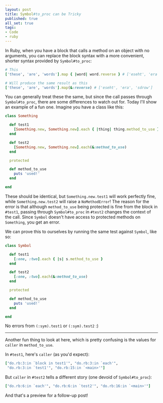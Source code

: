 ```yaml
---
layout: post
title: Symbol#to_proc can be Tricky
published: true
all_set: true
tags:
- Code
- ruby
---
```


In Ruby, when you have a block that calls a method on an object with no
arguments, you can replace the block syntax with a more convenient, shorter
syntax provided by `Symbol#to_proc`:

``` ruby
# This
['these', 'are', 'words'].map { |word| word.reverse } # ['eseht', 'era', 'sdrow']

# Will produce the same result as this
['these', 'are', 'words'].map(&:reverse) # ['eseht', 'era', 'sdrow']
```

You can generally treat these the same, but since the call passes through
`Symbol#to_proc`, there are some differences to watch out for.  Today I'll show
an example of a fun one.  Imagine you have a class like this:

``` ruby
class Something

  def test1
    [Something.new, Something.new].each { |thing| thing.method_to_use }
  end

  def test2
    [Something.new, Something.new].each(&:method_to_use)
  end

  protected

  def method_to_use
    puts 'used!'
  end

end
```

These should be identical, but `Something.new.test1` will work perfectly fine,
while `Something.new.test2` will raise a `NoMethodError`!  The reason for the
error is that although `method_to_use` being protected is fine from the block in
`#test1`, passing through `Symbol#to_proc` in `#test2` changes the context of the
call.  Since `Symbol` doesn't have access to protected methods on `Something`,
you get an error.

We can prove this to ourselves by running the same test against `Symbol`, like
so:

``` ruby
class Symbol

  def test1
    [:one, :two].each { |s| s.method_to_use }
  end

  def test2
    [:one, :two].each(&:method_to_use)
  end

  protected

  def method_to_use
    puts 'used!'
  end

end
```

No errors from `(:sym).test1` or `(:sym).test2` :)

---

Another fun thing to look at here, which is pretty confusing is the values for
`caller` in `method_to_use`.

In `#test1`, here's `caller` (as you'd expect):

``` ruby
["do.rb:3:in `block in test1'", "do.rb:3:in `each'",
 "do.rb:3:in `test1'", "do.rb:15:in `<main>'"]
```

But `caller` in `#test2` tells a different story (one devoid of `Symbol#to_proc`):

``` ruby
["do.rb:6:in `each'", "do.rb:6:in `test2'", "do.rb:16:in `<main>'"]
```

And that's a preview for a follow-up post!
